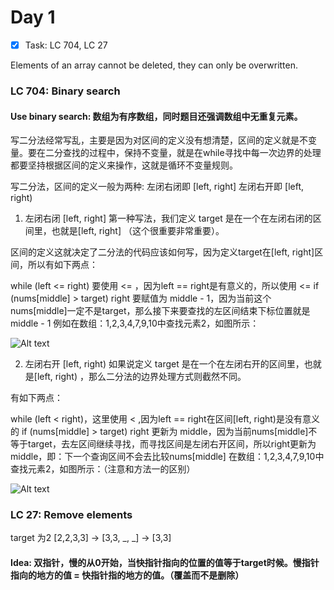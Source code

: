 # Day 1 
- [x] Task: LC 704, LC 27

Elements of an array cannot be deleted, they can only be overwritten.

### LC 704: Binary search

#### Use binary search: 数组为有序数组，同时题目还强调数组中无重复元素。

写二分法经常写乱，主要是因为对区间的定义没有想清楚，区间的定义就是不变量。要在二分查找的过程中，保持不变量，就是在while寻找中每一次边界的处理都要坚持根据区间的定义来操作，这就是循环不变量规则。

写二分法，区间的定义一般为两种:
左闭右闭即 [left, right]
左闭右开即 [left, right)

1. 左闭右闭 [left, right]
第一种写法，我们定义 target 是在一个在左闭右闭的区间里，也就是[left, right] （这个很重要非常重要）。

区间的定义这就决定了二分法的代码应该如何写，因为定义target在[left, right]区间，所以有如下两点：

while (left <= right) 要使用 <= ，因为left == right是有意义的，所以使用 <=
if (nums[middle] > target) right 要赋值为 middle - 1，因为当前这个nums[middle]一定不是target，那么接下来要查找的左区间结束下标位置就是 middle - 1
例如在数组：1,2,3,4,7,9,10中查找元素2，如图所示：

<img  alt="Alt text" src="https://img-blog.csdnimg.cn/20210311153055723.jpg">

2. 左闭右开  [left, right)
如果说定义 target 是在一个在左闭右开的区间里，也就是[left, right) ，那么二分法的边界处理方式则截然不同。

有如下两点：

while (left < right)，这里使用 < ,因为left == right在区间[left, right)是没有意义的
if (nums[middle] > target) right 更新为 middle，因为当前nums[middle]不等于target，去左区间继续寻找，而寻找区间是左闭右开区间，所以right更新为middle，即：下一个查询区间不会去比较nums[middle]
在数组：1,2,3,4,7,9,10中查找元素2，如图所示：（注意和方法一的区别）

<img  alt="Alt text" src="https://img-blog.csdnimg.cn/20210311153123632.jpg">

### LC 27: Remove elements

target 为2
[2,2,3,3] -> [3,3, _, _] -> [3,3]
#### Idea: 双指针，慢的从0开始，当快指针指向的位置的值等于target时候。慢指针指向的地方的值 = 快指针指的地方的值。（覆盖而不是删除）


